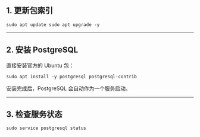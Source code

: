 ## 1. 更新包索引

`sudo apt update sudo apt upgrade -y`

---

## 2. 安装 PostgreSQL

直接安装官方的 Ubuntu 包：

`sudo apt install -y postgresql postgresql-contrib`

安装完成后，PostgreSQL 会自动作为一个服务启动。

---

## 3. 检查服务状态

`sudo service postgresql status`

